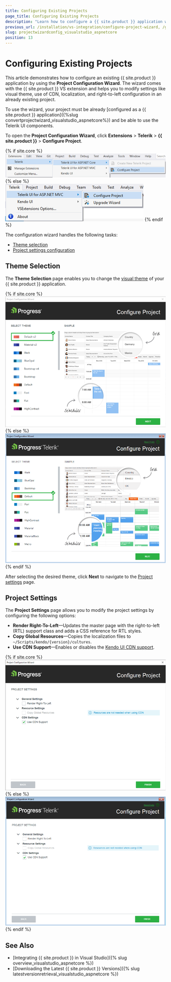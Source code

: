 ```yaml
---
title: Configuring Existing Projects
page_title: Configuring Existing Projects
description: "Learn how to configure a {{ site.product }} application with Visual Studio."
previous_url: /installation/vs-integration/configure-project-wizard, /getting-started/vs-integration/configure-project-wizard, /vs-integration-mvc/configure-project-wizard
slug: projectwizardconfig_visualstudio_aspnetcore
position: 13
---
```


# Configuring Existing Projects

This article demonstrates how to configure an existing {{ site.product }} application by using the **Project Configuration Wizard**. The wizard comes with the {{ site.product }} VS extension and helps you to modify settings like visual theme, use of CDN, localization, and right-to-left configuration in an already existing project.

To use the wizard, your project must be already [configured as a {{ site.product }} application]({%slug convertprojectwizard_visualstudio_aspnetcore%}) and be able to use the Telerik UI components.

To open the **Project Configuration Wizard**, click **Extensions** > **Telerik** > **{{ site.product }}** > **Configure Project**.

{% if site.core %}
![Visual Studio 2019 Extensions menu](../vs-integration/images/configure-project-core.png)
{% else %}
![Visual Studio 2019 Extensions menu](../vs-integration/images/images-mvc/configure_menu.png)
{% endif %}

The configuration wizard handles the following tasks:  
- [Theme selection](#theme-selection)
- [Project settings configuration](#project-settings)

## Theme Selection

The **Theme Selection** page enables you to change the [visual theme](https://docs.telerik.com/kendo-ui/styles-and-layout/appearance-styling#getting-started) of your {{ site.product }} application.

{% if site.core %}
![Visual theme configuration page of the Project Configuration Wizard](../vs-integration/images/configure_theme.png)
{% else %}
![Visual theme configuration page of the Project Configuration Wizard](../vs-integration/images/images-mvc/configure_theme.png)
{% endif %}

After selecting the desired theme, click **Next** to navigate to the [Project settings](#project-settings) page.

## Project Settings

The **Project Settings** page allows you to modify the project settings by configuring the following options:

- **Render Right-To-Left**&mdash;Updates the master page with the right-to-left (RTL) support class and adds a CSS reference for RTL styles.
- **Copy Global Resources**&mdash;Copies the localization files to `~/Scripts/kendo/{version}/cultures`.
- **Use CDN Support**&mdash;Enables or disables the [Kendo UI CDN support](https://docs.telerik.com/kendo-ui/intro/installation/cdn-service).

{% if site.core %}
![Project settings configuration page of the Project Configuration Wizard](../vs-integration/images/configure_settings.png)
{% else %}
![Project settings configuration page of the Project Configuration Wizard](../vs-integration/images/images-mvc/configure_settings.png)
{% endif %}

## See Also

* [Integrating {{ site.product }} in Visual Studio]({% slug overview_visualstudio_aspnetcore %})
* [Downloading the Latest {{ site.product }} Versions]({% slug latestversionretrieval_visualstudio_aspnetcore %})
